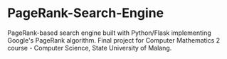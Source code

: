 # PageRank-Search-Engine
PageRank-based search engine built with Python/Flask implementing Google's PageRank algorithm. Final project for Computer Mathematics 2 course - Computer Science, State University of Malang.
